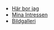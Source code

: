   <nav>
    <ul>
      <li><a href="#hem">Här bor jag</a></li>
      <li><a href="Intressen.html">Mina Intressen</a></li>
      <li><a href="Bild.html">Bildgalleri</a></li>
    </ul>
  </nav>
